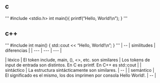 ## c
'''
#include <stdio.h> 
int main(){
    printf(“Hello, World!\n”);
}
''' 
## c++
'''
#include <iostream> 
int main() {
    std::cout << “Hello, World!\n”;
}
'''
| -- | similitudes | diferencias |
| --- | --- | --- |

| léxico | El token include, main, (), <>, etc. son similares | Los tokens de input de entrada son distintos. En C es printf. En C++ es std::cout |
| sintáctico | La estructura sintácticamente son similares. | -- |
| semántico | El significado es el mismo, los dos imprimen por consola Hello World!. | -- |

